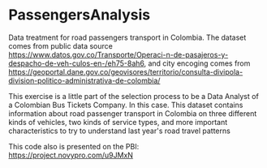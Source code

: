 # PassengersAnalysis
Data treatment for road passengers transport in Colombia. The dataset comes from public data source https://www.datos.gov.co/Transporte/Operaci-n-de-pasajeros-y-despacho-de-veh-culos-en-/eh75-8ah6, and city encoging comes from  https://geoportal.dane.gov.co/geovisores/territorio/consulta-divipola-division-politico-administrativa-de-colombia/

This exercise is a little part of the selection process to be a Data Analyst of a Colombian Bus Tickets Company. In this case. This dataset contains information about road passenger transport in Colombia on three different kinds of vehicles, two kinds of service types, and more important characteristics to try to understand last year's road travel patterns

This code also is presented on the PBI: https://project.novypro.com/u9JMxN
